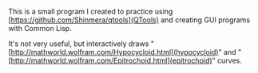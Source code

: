 This is a small program I created to practice using [https://github.com/Shinmera/qtools](QTools) and creating GUI programs with Common Lisp.

It's not very useful, but interactively draws "[http://mathworld.wolfram.com/Hypocycloid.html](hypocycloid)" and "[http://mathworld.wolfram.com/Epitrochoid.html](epitrochoid)" curves.
